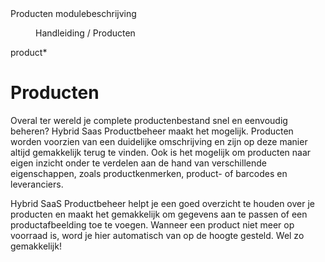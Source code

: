 <properties>
	<page>
		<title>Producten modulebeschrijving</title>
		<description>Producten modulebeschrijving</description>
	</page>
	<menu>
		<position>Handleiding / Producten</position> 
		<title>Modulebeschrijving</title>
	</menu>
	<context>product*<context>
</properties>

# Producten #
Overal ter wereld je complete productenbestand snel en eenvoudig beheren? Hybrid Saas Productbeheer maakt het mogelijk. Producten worden voorzien van een duidelijke omschrijving en zijn op deze manier altijd gemakkelijk terug te vinden. Ook is het mogelijk om producten naar eigen inzicht onder te verdelen aan de hand van verschillende eigenschappen, zoals productkenmerken, product- of barcodes en leveranciers.

Hybrid SaaS Productbeheer helpt je een goed overzicht te houden over je producten en maakt het gemakkelijk om gegevens aan te passen of een productafbeelding toe te voegen. Wanneer een product niet meer op voorraad is, word je hier automatisch van op de hoogte gesteld. Wel zo gemakkelijk!

